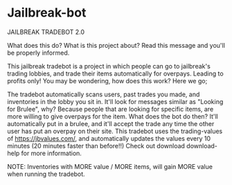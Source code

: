 # Jailbreak-bot


JAILBREAK TRADEBOT 2.0

What does this do? What is this project about? Read this message and you'll be properly informed.

This jailbreak tradebot is a project in which people can go to jailbreak's trading lobbies, and trade their items automatically for overpays.
Leading to profits only! You may be wondering, how does this work? Here we go;

The tradebot automatically scans users, past trades you made, and inventories in the lobby you sit in.
It'll look for messages similar as "Looking for Brulee", why? Because people that are looking for specific items, are more willing to give overpays for the item.
What does the bot do then?
It'll automatically put in a brulee, and it'll accept the trade any time the other user has put an overpay on their site.
This tradebot uses the trading-values of https://jbvalues.com/, and automatically updates the values every 10 minutes (20 minutes faster than before!!)
Check out ⁠download  ⁠download-help  for more information.

NOTE: Inventories with MORE value / MORE items, will gain MORE value when running the tradebot.

